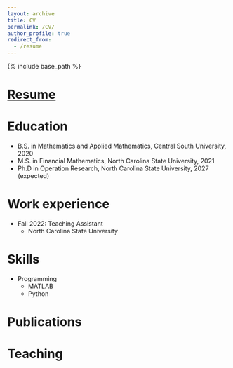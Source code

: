 ```yaml
---
layout: archive
title: CV
permalink: /CV/
author_profile: true
redirect_from:
  - /resume
---
```


{% include base_path  %}

[Resume](https://raw.githubusercontent.com/GuoqingZhang99/Gqzhang.github.io/52fa7f62a303ac2e0714084fb43d90a6703c4af3/files/GuoqingZhang-CV.pdf)
======

Education
======
* B.S. in Mathematics and Applied Mathematics, Central South University, 2020
* M.S. in Financial Mathematics, North Carolina State University, 2021
* Ph.D in Operation Research, North Carolina State University, 2027 (expected)

Work experience
======
* Fall 2022: Teaching Assistant
  * North Carolina State University

<!---
 * Duties included: Merging pull requests
 * Supervisor: Professor Hub
-->  

Skills
======
* Programming
  * MATLAB
  * Python

Publications
======
<!---
  <ul>{% for post in site.publications %}
    {% include archive-single-cv.html %}
    {% endfor %}</ul>

Talks
======
  <ul>{% for post in site.talks %}
    {% include archive-single-talk-cv.html %}
  {% endfor %}</ul>
-->  

Teaching
======
<!---
%  <ul>{% for post in site.teaching %}
%    {% include archive-single-cv.html %}
%  {% endfor %}</ul>
  
%Service and leadership
%======
%* Currently signed in to 43 different slack teams
-->  

